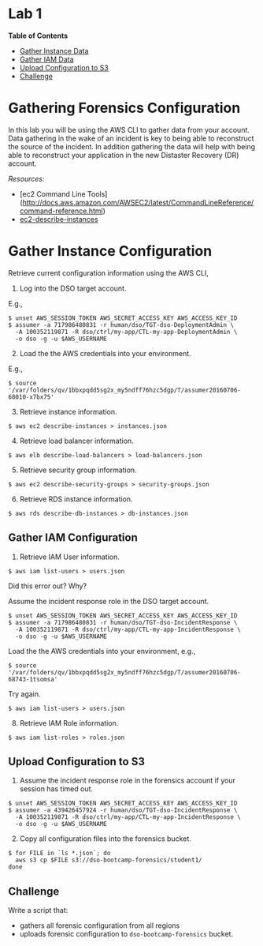 # Lab 1

**Table of Contents**

- [Gather Instance Data](##gather-instance-configuration)
- [Gather IAM Data](##gather-iam-configuration)
- [Upload Configuration to S3](##upload-configuration-to-s3)
- [Challenge](##challenge)

# Gathering Forensics Configuration

In this lab you will be using the AWS CLI to gather data from your account. Data gathering in the wake of an incident is key to being able to reconstruct the source of the incident. In addition gathering the data will help with being able to reconstruct your application in the new Distaster Recovery (DR) account.

*Resources:*

- [ec2 Command Line Tools] (http://docs.aws.amazon.com/AWSEC2/latest/CommandLineReference/command-reference.html)
- [ec2-describe-instances](http://docs.aws.amazon.com/AWSEC2/latest/CommandLineReference/ApiReference-cmd-DescribeInstances.html)

# Gather Instance Configuration

Retrieve current configuration information using the AWS CLI,


1. Log into the DSO target account.

  E.g.,

  ```
$ unset AWS_SESSION_TOKEN AWS_SECRET_ACCESS_KEY AWS_ACCESS_KEY_ID
$ assumer -a 717986480831 -r human/dso/TGT-dso-DeploymentAdmin \
    -A 100352119871 -R dso/ctrl/my-app/CTL-my-app-DeploymentAdmin \
    -o dso -g -u $AWS_USERNAME
  ```

2. Load the the AWS credentials into your environment.

  E.g.,

  ```
$ source '/var/folders/qv/1bbxpqdd5sg2x_my5ndff76hzc5dgp/T/assumer20160706-68010-x7bx75'
  ```

3. Retrieve instance information.

  ```
$ aws ec2 describe-instances > instances.json
  ```

4. Retrieve load balancer information.

  ```
$ aws elb describe-load-balancers > load-balancers.json
  ```

5. Retrieve security group information.

  ```
$ aws ec2 describe-security-groups > security-groups.json
  ```

6. Retrieve RDS instance information.

  ```
$ aws rds describe-db-instances > db-instances.json
  ```
## Gather IAM Configuration

1. Retrieve IAM User information.

  ```
$ aws iam list-users > users.json
  ```

  Did this error out? Why?

  Assume the incident response role in the DSO target account.

  ```
$ unset AWS_SESSION_TOKEN AWS_SECRET_ACCESS_KEY AWS_ACCESS_KEY_ID
$ assumer -a 717986480831 -r human/dso/TGT-dso-IncidentResponse \
    -A 100352119871 -R dso/ctrl/my-app/CTL-my-app-IncidentResponse \
    -o dso -g -u $AWS_USERNAME
  ```

  Load the the AWS credentials into your environment, e.g.,

  ```
$ source '/var/folders/qv/1bbxpqdd5sg2x_my5ndff76hzc5dgp/T/assumer20160706-68743-1tsomsa'
  ```

  Try again.

  ```
$ aws iam list-users > users.json
  ```

8. Retrieve IAM Role information.

  ```
$ aws iam list-roles > roles.json
  ```

## Upload Configuration to S3

1. Assume the incident response role in the forensics account if your session has timed out.

  ```
$ unset AWS_SESSION_TOKEN AWS_SECRET_ACCESS_KEY AWS_ACCESS_KEY_ID
$ assumer -a 439426457924 -r human/dso/TGT-dso-IncidentResponse \
    -A 100352119871 -R dso/ctrl/my-app/CTL-my-app-IncidentResponse \
    -o dso -g -u $AWS_USERNAME
  ```

2. Copy all configuration files into the forensics bucket.

  ```
$ for FILE in `ls *.json`; do
    aws s3 cp $FILE s3://dso-bootcamp-forensics/student1/
  done
  ```

## Challenge

Write a script that:

* gathers all forensic configuration from all regions
* uploads forensic configuration to `dso-bootcamp-forensics` bucket.
